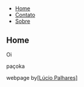 <!DOCTYPE html>
<html lang="pt-br"><head>
<meta name="author" content="Dj Barcellos">
<meta name="description" content="Página estilizada com css">
<meta charset="utf-8">
<title>Minha Primeira Página</title>
<link rel="stylesheet" style="text/css" href="style.css">
</head>
<body>
<div id="page">
<div id="logo">
<h1><a href="/" id="logolink" minha="" primeira="" página<="" a=""></a></h1><a href="/" id="logolink" minha="" primeira="" página<="" a="">
</a></div><a href="/" id="logolink" minha="" primeira="" página<="" a="">
</a><div id="nav"><a href="/" id="logolink" minha="" primeira="" página<="" a="">
</a><ul><a href="/" id="logolink" minha="" primeira="" página<="" a="">
  </a><li class="right"><a href="/" id="logolink" minha="" primeira="" página<="" a=""></a><a class="active" href="#home">Home</a></li>
  <li class="right"><a href="#contato">Contato</a></li>
  <li class="right"><a href="#sobre">Sobre</a></li>
</ul>
</div>
<div id="content">
<h2>Home</h2>
<p>Oi</p>
<p>paçoka</p>
</div>
<div id="footer">
<p>
webpage by<a href="/" target="_blank">[Lúcio Palhares]</a>
</p>
</div>
</div>

</body></html>
